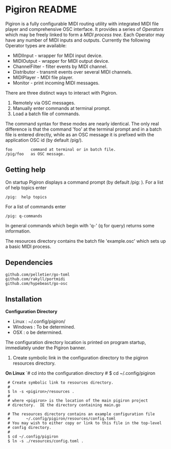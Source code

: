 # Pigiron README

Pigiron is a fully configurable MIDI routing utility with integrated MIDI
file player and comprehensive OSC interface.  It provides a series of
*Operators* which may be freely linked to form a *MIDI process tree*.  Each
Operator may have any number of MIDI inputs and outputs.  Currently the
following Operator types are available:

- MIDIInput - wrapper for MIDI input device.
- MIDIOutput - wrapper for MIDI output device.
- ChannelFilter - filter events by MIDI channel.
- Distributor - transmit events over several MIDI channels.
- MIDIPlayer - MIDI file player.
- Monitor - print incoming MIDI messages.


There are three distinct ways to interact with Pigiron.

1. Remotely via OSC messages.
2. Manually enter commands at terminal prompt.
3. Load a batch file of commands.


The command syntax for these modes are nearly identical.  The only real
difference is that the command 'foo' at the terminal prompt and in a batch
file is entered directly, while as an OSC message it is prefixed with the
application OSC id (by default /pig/).

	foo        command at terminal or in batch file.
	/pig/foo   as OSC message.
	

## Getting help

On startup Pigiron displays a command prompt (by default /pig: ).   For a
list of help topics enter

	/pig:  help topics
	
For a list of commands enter

	/pig: q-commands
	
In general commands which begin with 'q-' (q for query) returns some
information.  

The resources directory contains the batch file 'example.osc'
which sets up a basic MIDI process.   


## Dependencies
	github.com/pelletier/go-toml
	github.com/rakyll/portmidi
    github.com/hypebeast/go-osc


## Installation

**Configuration Directory**
- Linux   : ~/.config/pigiron/
- Windows : To be determined.
- OSX     : o be determined.
   
The configuration directory location is printed on program startup,
immediately under the Pigiron banner.  
  
  
1. Create symbolic link in the configuration directory to the pigiron 
   resources directory.
   
**On Linux**
	`# cd into the configuration directory
	 #
	 $ cd ~/.config/pigiron
	 
	 # Create symbolic link to resources directory.
	 #
	 $ ln -s <pigiron>/resources .
	 #
	 # where <pigiron> is the location of the main pigiron project 
	 # directory.  IE the directory containing main.go
	 
     # The resources directory contains an example configuration file 
	 #       ~/.config/pigiron/resources/config.toml
     # You may wish to either copy or link to this file in the top-level
	 # config directory.
	 #
	 $ cd ~/.config/pigiron
	 $ ln -s ./resources/config.toml .
	 
	 
   




